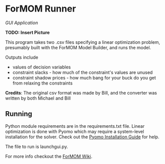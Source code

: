 # ForMOM Runner
*GUI Application*

**TODO: Insert Picture**

This program takes two .csv files specifying a linear optimization problem,
presumably built with the ForMOM Model Builder, and runs the model.

Outputs include
 - values of decision variables
 - constraint slacks - how much of the constraint's values are unused
 - constraint shadow prices - how much bang for your buck do you get from relaxing the constraints

**Credits**: The original csv format was made by Bill, and the converter was written by both Michael and Bill


## Running

Python module requirements are in the requirements.txt file. Linear optimization is
done with Pyomo which may require a system-level installation for the solver.
Check out the [Pyomo Installation Guide](http://www.pyomo.org/installation) for
help.

The file to run is launchgui.py.

For more info checkout the [ForMOM Wiki](https://github.com/New-Jersey-Forest-Service/ForMOM/wiki).
